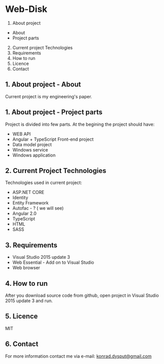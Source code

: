 # Web-Disk

1. About project
 * About
 * Project parts
2. Current project Technologies
3. Requirements
4. How to run
5. Licence
6. Contact


## 1. About project - About

Current project is my engineering's paper. 

## 1. About project - Project parts

Project is divided into few parts. At the begining the project should have:
* WEB API 
* Angular + TypeScript Front-end project
* Data model project
* Windows service
* Windows application

## 2. Current Project Technologies

Technologies used in current project:
* ASP.NET CORE
 * Identity
 * Entity Framework
 * Autofac - ? ( we will see)
* Angular 2.0
* TypeScript
* HTML
* SASS

## 3. Requirements 

* Visual Studio 2015 update 3
* Web Essential - Add on to Visual Studio
* Web browser

## 4. How to run

After you download source code from github, open project in Visual Studio 2015 update 3 and run.

## 5. Licence

MIT

## 6. Contact

For more information contact me via e-mail:
konrad.dysput@gmail.com
